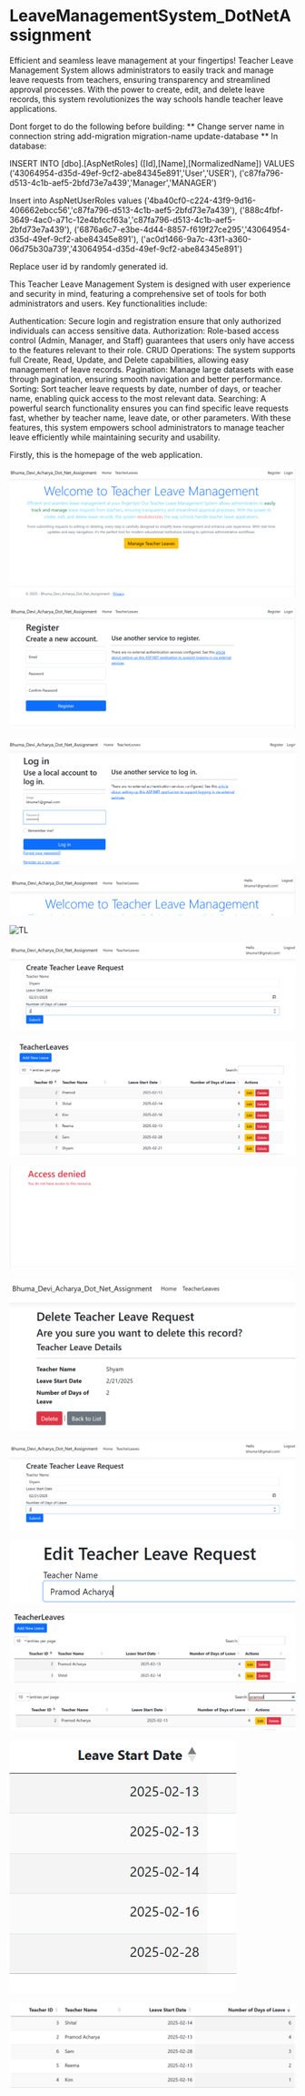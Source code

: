 # LeaveManagementSystem_DotNetAssignment
Efficient and seamless leave management at your fingertips!
Teacher Leave Management System allows administrators to easily track and manage leave requests from teachers, ensuring transparency and streamlined approval processes. With the power to create, edit, and delete leave records, this system revolutionizes the way schools handle teacher leave applications.

Dont forget to do the following before building:
**
Change server name in connection string 
add-migration migration-name
update-database 
**
In database:

INSERT INTO [dbo].[AspNetRoles]
           ([Id],[Name],[NormalizedName])
     VALUES
           ('43064954-d35d-49ef-9cf2-abe84345e891','User','USER'),
		   ('c87fa796-d513-4c1b-aef5-2bfd73e7a439','Manager','MANAGER')

Insert into AspNetUserRoles values
		   ('4ba40cf0-c224-43f9-9d16-406662ebcc56','c87fa796-d513-4c1b-aef5-2bfd73e7a439'),
		   ('888c4fbf-3649-4ac0-a71c-12e4bfccf63a','c87fa796-d513-4c1b-aef5-2bfd73e7a439'),
		   ('6876a6c7-e3be-4d44-8857-f619f27ce295','43064954-d35d-49ef-9cf2-abe84345e891'),
		   ('ac0d1466-9a7c-43f1-a360-06d75b30a739','43064954-d35d-49ef-9cf2-abe84345e891')

Replace user id by randomly generated id.

This Teacher Leave Management System is designed with user experience and security in mind, featuring a comprehensive set of tools for both administrators and users. Key functionalities include:

Authentication: Secure login and registration ensure that only authorized individuals can access sensitive data.
Authorization: Role-based access control (Admin, Manager, and Staff) guarantees that users only have access to the features relevant to their role.
CRUD Operations: The system supports full Create, Read, Update, and Delete capabilities, allowing easy management of leave records.
Pagination: Manage large datasets with ease through pagination, ensuring smooth navigation and better performance.
Sorting: Sort teacher leave requests by date, number of days, or teacher name, enabling quick access to the most relevant data.
Searching: A powerful search functionality ensures you can find specific leave requests fast, whether by teacher name, leave date, or other parameters.
With these features, this system empowers school administrators to manage teacher leave efficiently while maintaining security and usability.

Firstly, this is the homepage of the web application.

![Loggingin](HomePage.png)




![register](Register.png)




![login](Login.png)




![login2](Loggedin.png)




![TL](TeacherLeaves.png.png)



![create](create.png)



![afterCreate](afterCreate.png)



![deleteDeny](deleteDeny.png)




![deleteConfirm](delete.png)




![afterDelete](create.png)



![edit](edit.png)



![afterEdit](afterEdit.png)


![search](search.png)


![sort](sort.png)


![sort2](sort2.png)
